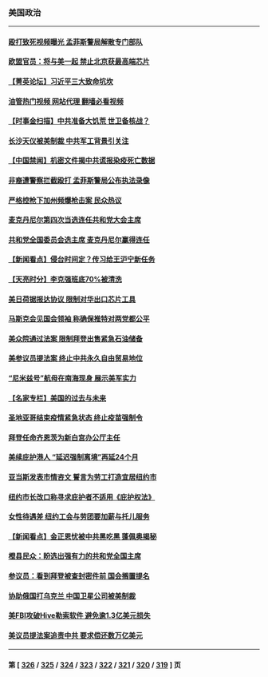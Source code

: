 ### 美国政治
---
#### [殴打致死视频曝光 孟菲斯警局解散专门部队](../../pages/ncid1078159/n13917973.md?01300445) 
#### [欧盟官员：将与美一起 禁止北京获最高端芯片](../../pages/ncid1078159/n13917511.md?01300445) 
#### [【菁英论坛】习近平三大致命坑坎](../../pages/ncid1078159/n13917433.md?01300445) 
#### [油管热门视频 网站代理 翻墙必看视频](http://138.2.39.72:81/youtube.html?epic-marker?01300445)
#### [【时事金扫描】中共准备大饥荒 世卫备核战？](../../pages/ncid1078159/n13917326.md?01300445) 
#### [长沙天仪被美制裁 中共军工背景引关注](../../pages/ncid1078159/n13917061.md?01300445) 
#### [【中国禁闻】机密文件揭中共谎报染疫死亡数据](../../pages/ncid1078159/n13916924.md?01300445) 
#### [非裔遭警察拦截殴打 孟菲斯警局公布执法录像](../../pages/ncid1078159/n13917056.md?01300445) 
#### [严格控枪下加州频爆枪击案 民众热议](../../pages/ncid1078159/n13917091.md?01300445) 
#### [麦克丹尼尔第四次当选连任共和党大会主席](../../pages/ncid1078159/n13917069.md?01300445) 
#### [共和党全国委员会选主席 麦克丹尼尔赢得连任](../../pages/ncid1078159/n13916902.md?01300445) 
#### [【新闻看点】侵台时间定？传习给王沪宁新任务](../../pages/ncid1078159/n13916929.md?01300445) 
#### [【天亮时分】李克强班底70%被清洗](../../pages/ncid1078159/n13916967.md?01300445) 
#### [美日荷据报达协议 限制对华出口芯片工具](../../pages/ncid1078159/n13916908.md?01300445) 
#### [马斯克会见国会领袖 称确保推特对两党都公平](../../pages/ncid1078159/n13916895.md?01300445) 
#### [美众院通过法案 限制拜登出售紧急石油储备](../../pages/ncid1078159/n13916847.md?01300445) 
#### [美参议员提法案 终止中共永久自由贸易地位](../../pages/ncid1078159/n13916826.md?01300445) 
#### [“尼米兹号”航母在南海现身 展示美军实力](../../pages/ncid1078159/n13916851.md?01300445) 
#### [【名家专栏】美国的过去与未来](../../pages/ncid1078159/n13913286.md?01300445) 
#### [圣地亚哥结束疫情紧急状态 终止疫苗强制令](../../pages/ncid1078159/n13916626.md?01300445) 
#### [拜登任命齐恩茨为新白宫办公厅主任](../../pages/ncid1078159/n13916800.md?01300445) 
#### [美续庇护港人 “延迟强制离境”再延24个月](../../pages/ncid1078159/n13916361.md?01300445) 
#### [亚当斯发表市情咨文 誓言为劳工打造宜居纽约市](../../pages/ncid1078159/n13916485.md?01300445) 
#### [纽约市长改口称寻求庇护者不适用《庇护权法》](../../pages/ncid1078159/n13916471.md?01300445) 
#### [女性待遇差 纽约工会与劳团要加薪与托儿服务](../../pages/ncid1078159/n13916475.md?01300445) 
#### [【新闻看点】金正恩忧被中共黑吃黑 蓬佩奥揭秘](../../pages/ncid1078159/n13916307.md?01300445) 
#### [橙县民众：盼选出强有力的共和党全国主席](../../pages/ncid1078159/n13916491.md?01300445) 
#### [参议员：看到拜登被查封密件前 国会搁置提名](../../pages/ncid1078159/n13916314.md?01300445) 
#### [协助俄国打乌克兰 中国卫星公司被美制裁](../../pages/ncid1078159/n13916289.md?01300445) 
#### [美FBI攻破Hive勒索软件 避免逾1.3亿美元损失](../../pages/ncid1078159/n13916321.md?01300445) 
#### [美议员提法案追责中共 要求偿还数万亿美元](../../pages/ncid1078159/n13916272.md?01300445) 

---
#### 第 [ [326](./326.md?01300445) / [325](./325.md?01300445) / [324](./324.md?01300445) / [323](./323.md?01300445) / [322](./322.md?01300445) / [321](./321.md?01300445) / [320](./320.md?01300445) / [319](./319.md?01300445) ] 页
